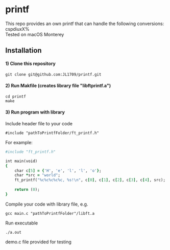 # printf
This repo provides an own printf that can handle the following conversions: cspdiuxX%  
Tested on macOS Monterey

## Installation

#### 1) Clone this repository 
```
git clone git@github.com:JL1709/printf.git
```

#### 2) Run Makfile (creates library file "libftprintf.a")
```
cd printf
make
```

#### 3)  Run program with library
Include header file to your code
```
#include "pathToPrintfFolder/ft_printf.h"
```
For example:
```ruby
#include "ft_printf.h"

int main(void)
{
	char c[5] = {'H', 'e', 'l', 'l', 'o'};
	char *src = "world";
	ft_printf("%c%c%c%c%c, %s!\n", c[0], c[1], c[2], c[3], c[4], src);
	
	return (0);
}
```

Compile your code with library file, e.g.
```
gcc main.c "pathToPrintfFolder"/libft.a
```

Run executable
```
./a.out
```
demo.c file provided for testing
